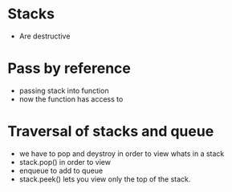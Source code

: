 # Stacks
- Are destructive

# Pass by reference
- passing stack into function 
- now the function has access to 

# Traversal of stacks and queue
- we have to pop and deystroy in order to view whats in a stack
- stack.pop() in order to view 
- enqueue to add to queue
- stack.peek() lets you view only the top of the stack.